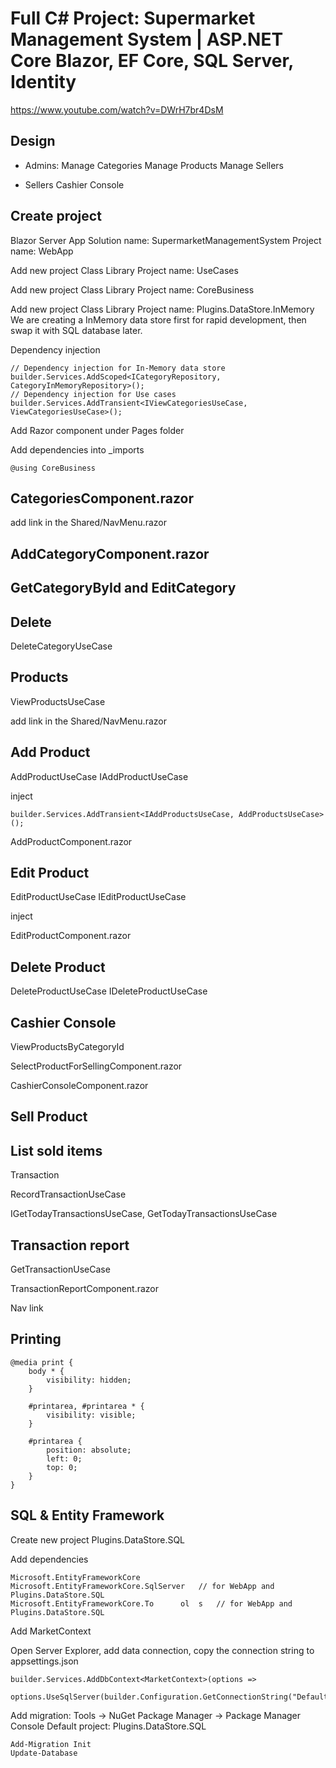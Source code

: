 # Full C# Project: Supermarket Management System | ASP.NET Core Blazor, EF Core, SQL Server, Identity
https://www.youtube.com/watch?v=DWrH7br4DsM

## Design
- Admins:
Manage Categories
Manage Products
Manage Sellers

- Sellers
Cashier Console


## Create project
Blazor Server App
Solution name: SupermarketManagementSystem
Project name: WebApp

Add new project
Class Library
Project name: UseCases

Add new project
Class Library
Project name: CoreBusiness

Add new project
Class Library
Project name: Plugins.DataStore.InMemory
We are creating a InMemory data store first for rapid development, then swap it with SQL database later.


Dependency injection
```
// Dependency injection for In-Memory data store
builder.Services.AddScoped<ICategoryRepository, CategoryInMemoryRepository>();
// Dependency injection for Use cases
builder.Services.AddTransient<IViewCategoriesUseCase, ViewCategoriesUseCase>();

```

Add Razor component under Pages folder

Add dependencies into _imports
```
@using CoreBusiness
```
## CategoriesComponent.razor
add link in the Shared/NavMenu.razor

## AddCategoryComponent.razor


## GetCategoryById and EditCategory 

## Delete
DeleteCategoryUseCase


## Products
ViewProductsUseCase

add link in the Shared/NavMenu.razor


## Add Product
AddProductUseCase
IAddProductUseCase

inject
```
builder.Services.AddTransient<IAddProductsUseCase, AddProductsUseCase>();
```

AddProductComponent.razor


## Edit Product
EditProductUseCase
IEditProductUseCase

inject

EditProductComponent.razor


## Delete Product
DeleteProductUseCase
IDeleteProductUseCase


## Cashier Console
ViewProductsByCategoryId

SelectProductForSellingComponent.razor

CashierConsoleComponent.razor


## Sell Product


## List sold items
Transaction

RecordTransactionUseCase

IGetTodayTransactionsUseCase, GetTodayTransactionsUseCase



## Transaction report
GetTransactionUseCase

TransactionReportComponent.razor

Nav link


## Printing
```
@media print {
    body * {
        visibility: hidden;
    }

    #printarea, #printarea * {
        visibility: visible;
    }

    #printarea {
        position: absolute;
        left: 0;
        top: 0;
    }
}
```

## SQL & Entity Framework
Create new project Plugins.DataStore.SQL

Add dependencies
```
Microsoft.EntityFrameworkCore
Microsoft.EntityFrameworkCore.SqlServer   // for WebApp and Plugins.DataStore.SQL
Microsoft.EntityFrameworkCore.To      ol  s   // for WebApp and Plugins.DataStore.SQL

```

Add MarketContext



Open Server Explorer, add data connection, copy the connection string to appsettings.json

```
builder.Services.AddDbContext<MarketContext>(options =>
    options.UseSqlServer(builder.Configuration.GetConnectionString("DefaultConnection")));
```

Add migration:
Tools -> NuGet Package Manager -> Package Manager Console
Default project: Plugins.DataStore.SQL
```
Add-Migration Init
Update-Database
```


```
```
```
